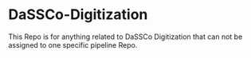# DaSSCo-Digitization
This Repo is for anything related to DaSSCo Digitization that can not be assigned to one specific pipeline Repo.
